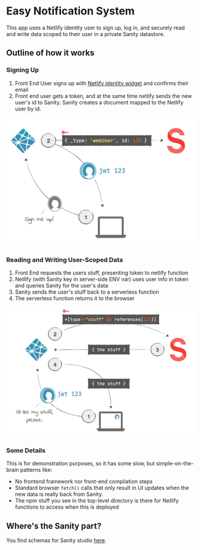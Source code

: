 # Easy Notification System

This app uses a Netlify identity user to sign up, log in, and securely read and write data scoped to their user in a private Sanity datastore. 

## Outline of how it works

### Signing Up 

1. Front End User signs up with [Netlify identity widget](https://github.com/netlify/netlify-identity-widget) and confirms their email
2. Front end user gets a token, and at the same time netlify sends the new user's id to Sanity.  Sanity creates a document mapped to the Netlify user by id. 

![signup diagram](/images/signing_up.png)

### Reading and Writing User-Scoped Data

1. Front End requests the users stuff, presenting token to netlify function
2. Netlify (with Sanity key in server-side ENV var) uses user info in token and queries Sanity for the user's data
3. Sanity sends the user's stuff  back to a serverless function
4. The serverless function returns it to the browser

![fetching data diagram](/images/fetching_data.png)

### Some Details

This is for demonstration purposes, so it has some slow, but simple-on-the-brain patterns like:

- No frontend framework nor front-end compilation steps
- Standard browser `fetch()` calls that only result in UI updates when the new data is really back from Sanity. 
- The npm stuff you see in the top-level directory is there for Netlify functions to access when this is deployed

## Where's the Sanity part? 

You find schemas for Sanity studio [here](https://github.com/lit-it/easy-notification-system-data).
